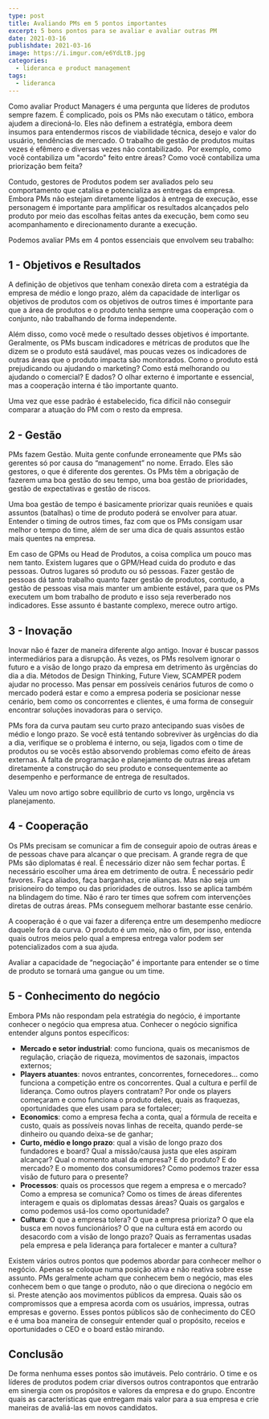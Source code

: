 ```yaml
---
type: post
title: Avaliando PMs em 5 pontos importantes
excerpt: 5 bons pontos para se avaliar e avaliar outras PM
date: 2021-03-16
publishdate: 2021-03-16
image: https://i.imgur.com/e6YdLtB.jpg
categories:
  - lideranca e product management
tags:
  - lideranca
---
```


Como avaliar Product Managers é uma pergunta que líderes de produtos sempre fazem. É complicado, pois os PMs não executam o tático, embora ajudem a direcioná-lo. Eles não definem a estratégia, embora deem insumos para entendermos riscos de viabilidade técnica, desejo e valor do usuário, tendências de mercado. O trabalho de gestão de produtos muitas vezes é efêmero e diversas vezes não contabilizado.  Por exemplo, como você contabiliza um "acordo" feito entre áreas? Como você contabiliza uma priorização bem feita? 

Contudo, gestores de Produtos podem ser avaliados pelo seu comportamento que catalisa e potencializa as entregas da empresa. Embora PMs não estejam diretamente ligados à entrega de execução, esse personagem é importante para amplificar os resultados alcançados pelo produto por meio das escolhas feitas antes da execução, bem como seu acompanhamento e direcionamento durante a execução.

Podemos avaliar PMs em 4 pontos essenciais que envolvem seu trabalho:

## 1 - Objetivos e Resultados

A definição de objetivos que tenham conexão direta com a estratégia da empresa de médio e longo prazo, além da capacidade de interligar os objetivos de produtos com os objetivos de outros times é importante para que a área de produtos e o produto tenha sempre uma cooperação com o conjunto, não trabalhando de forma independente. 

Além disso, como você mede o resultado desses objetivos é importante. Geralmente, os PMs buscam indicadores e métricas de produtos que lhe dizem se o produto está saudável, mas poucas vezes os indicadores de outras áreas que o produto impacta são monitorados. Como o produto está prejudicando ou ajudando o marketing? Como está melhorando ou ajudando o comercial? E dados? O olhar externo é importante e essencial, mas a cooperação interna é tão importante quanto.

Uma vez que esse padrão é estabelecido, fica difícil não conseguir comparar a atuação do PM com o resto da empresa.

## 2 - Gestão

PMs fazem Gestão. Muita gente confunde erroneamente que PMs são gerentes só por causa do “management” no nome. Errado. Eles são gestores, o que é diferente dos gerentes. Os PMs têm a obrigação de fazerem uma boa gestão do seu tempo, uma boa gestão de prioridades, gestão de expectativas e gestão de riscos. 

Uma boa gestão de tempo é basicamente priorizar quais reuniões e quais assuntos (batalhas) o time de produto poderá se envolver para atuar. Entender o timing de outros times, faz com que os PMs consigam usar melhor o tempo do time, além de ser uma dica de quais assuntos estão mais quentes na empresa.

Em caso de GPMs ou Head de Produtos, a coisa complica um pouco mas nem tanto. Existem lugares que o GPM/Head cuida do produto e das pessoas. Outros lugares só produto ou só pessoas. Fazer gestão de pessoas dá tanto trabalho quanto fazer gestão de produtos, contudo, a gestão de pessoas visa mais manter um ambiente estável, para que os PMs executem um bom trabalho de produto e isso seja reverberado nos indicadores. Esse assunto é bastante complexo, merece outro artigo.

## 3 - Inovação

Inovar não é fazer de maneira diferente algo antigo. Inovar é buscar passos intermediários para a disrupção. Às vezes, os PMs resolvem ignorar o futuro e a visão de longo prazo da empresa em detrimento às urgências do dia a dia. Métodos de Design Thinking, Future View, SCAMPER podem ajudar no processo. Mas pensar em possíveis cenários futuros de como o mercado poderá estar e como a empresa poderia se posicionar nesse cenário, bem como os concorrentes e clientes, é uma forma de conseguir encontrar soluções inovadoras para o serviço.

PMs fora da curva pautam seu curto prazo antecipando suas visões de médio e longo prazo. Se você está tentando sobreviver às urgências do dia a dia, verifique se o problema é interno, ou seja, ligados com o time de produtos ou se vocês estão absorvendo problemas como efeito de áreas externas. A falta de programação e planejamento de outras áreas afetam diretamente a construção do seu produto e consequentemente ao desempenho e performance de entrega de resultados.

Valeu um novo artigo sobre equilíbrio de curto vs longo, urgência vs planejamento. 

## 4 - Cooperação

Os PMs precisam se comunicar a fim de conseguir apoio de outras áreas e de pessoas chave para alcançar o que precisam. A grande regra de que PMs são diplomatas é real. É necessário dizer não sem fechar portas. É necessário escolher uma área em detrimento de outra. É necessário pedir favores. Faça aliados, faça barganhas, crie alianças. Mas não seja um prisioneiro do tempo ou das prioridades de outros. Isso se aplica também na blindagem do time. Não é raro ter times que sofrem com intervenções diretas de outras áreas. PMs conseguem melhorar bastante esse cenário.

A cooperação é o que vai fazer a diferença entre um desempenho medíocre daquele fora da curva. O produto é um meio, não o fim, por isso, entenda quais outros meios pelo qual a empresa entrega valor podem ser potencializados com a sua ajuda. 

Avaliar a capacidade de “negociação” é importante para entender se o time de produto se tornará uma gangue ou um time.

## 5 - Conhecimento do negócio

Embora PMs não respondam pela estratégia do negócio, é importante conhecer o negócio qua empresa atua. Conhecer o negócio significa entender alguns pontos específicos:

* **Mercado e setor industrial**: como funciona, quais os mecanismos de regulação, criação de riqueza, movimentos de sazonais, impactos externos;
* **Players atuantes**: novos entrantes, concorrentes, fornecedores… como funciona a competição entre os concorrentes. Qual a cultura e perfil de liderança. Como outros players contratam? Por onde os players começaram e como funciona o produto deles, quais as fraquezas, oportunidades que eles usam para se fortalecer;
* **Economics**: como a empresa fecha a conta, qual a fórmula de receita e custo, quais as possíveis novas linhas de receita, quando perde-se dinheiro ou quando deixa-se de ganhar;
* **Curto, médio e longo prazo**: qual a visão de longo prazo dos fundadores e board? Qual a missão/causa justa que eles aspiram alcançar? Qual o momento atual da empresa? E do produto? E do mercado? E o momento dos consumidores? Como podemos trazer essa visão de futuro para o presente?
* **Processos**: quais os processos que regem a empresa e o mercado? Como a empresa se comunica? Como os times de áreas diferentes interagem e quais os diplomatas dessas áreas? Quais os gargalos e como podemos usá-los como oportunidade?
* **Cultura**: O que a empresa tolera? O que a empresa prioriza? O que ela busca em novos funcionários? O que na cultura está em acordo ou desacordo com a visão de longo prazo? Quais as ferramentas usadas pela empresa e pela liderança para fortalecer e manter a cultura?

Existem vários outros pontos que podemos abordar para conhecer melhor o negócio. Apenas se coloque numa posição ativa e não reativa sobre esse assunto. PMs geralmente acham que conhecem bem o negócio, mas eles conhecem bem o que tange o produto, não o que direciona o negócio em si. Preste atenção aos movimentos públicos da empresa. Quais são os compromissos que a empresa acorda com os usuários, impressa, outras empresas e governo. Esses pontos públicos são de conhecimento do CEO e é uma boa maneira de conseguir entender qual o propósito, receios e oportunidades o CEO e o board estão mirando.

## Conclusão

De forma nenhuma esses pontos são imutáveis. Pelo contrário. O time e os líderes de produtos podem criar diversos outros contrapontos que entrarão em sinergia com os propósitos e valores da empresa e do grupo. Encontre quais as características que entregam mais valor para a sua empresa e crie maneiras de avaliá-las em novos candidatos.